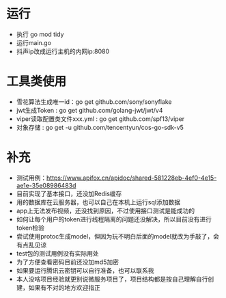 # 运行
- 执行 go mod tidy
- 运行main.go
- 抖声ip改成运行主机的内网ip:8080

# 工具类使用
- 雪花算法生成唯一id：go get github.com/sony/sonyflake
- jwt生成Token : go get github.com/golang-jwt/jwt/v4
- viper读取配置类文件xxx.yml : go get github.com/spf13/viper
- 对象存储 : go get -u github.com/tencentyun/cos-go-sdk-v5

# 补充
- 测试用例：https://www.apifox.cn/apidoc/shared-581228eb-4ef0-4e15-ae1e-35e08986483d
- 目前实现了基本接口，还没加Redis缓存
- 用的数据库在云服务器，也可以自己在本机上运行sql添加数据
- app上无法发布视频，还没找到原因，不过使用接口测试是能成功的
- 如何让每个用户的token进行线程隔离的问题还没解决，所以目前没有进行token检验
- 尝试使用protoc生成model，但因为玩不明白后面的model就改为手敲了，会有点乱见谅
- test包的测试用例没有实际用处
- 为了方便查看密码目前还没加md5加密
- 如果要运行腾讯云密钥可以自行准备，也可以联系我
- 本人没啥项目经验就更别说微服务项目了，项目结构都是按自己理解自行创建，如果有不对的地方欢迎指正
